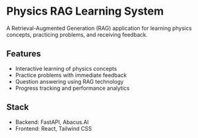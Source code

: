 # Physics RAG Learning System

A Retrieval-Augmented Generation (RAG) application for learning physics concepts, practicing problems, and receiving feedback.

## Features

- Interactive learning of physics concepts
- Practice problems with immediate feedback
- Question answering using RAG technology
- Progress tracking and performance analytics

## Stack

- Backend: FastAPI, Abacus.AI
- Frontend: React, Tailwind CSS